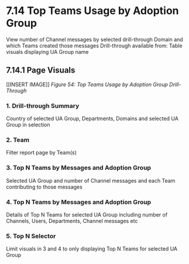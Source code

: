 # 7.14 Top Teams Usage by Adoption Group
View number of Channel messages by selected drill-through Domain and which Teams created those messages
Drill-through available from: 
Table visuals displaying UA Group name

## 7.14.1 Page Visuals

[[INSERT IMAGE]] *Figure 54: Top Teams Usage by Adoption Group Drill-Through*

### 1.	Drill-through Summary
Country of selected UA Group, Departments, Domains and selected UA Group in selection

### 2.	Team
Filter report page by Team(s)

### 3.	Top N Teams by Messages and Adoption Group
Selected UA Group and number of Channel messages and each Team contributing to those messages

### 4.	Top N Teams by Messages and Adoption Group
Details of Top N Teams for selected UA Group including number of Channels, Users, Departments, Channel messages etc

### 5.	Top N Selector
Limit visuals in 3 and 4 to only displaying Top N Teams for selected UA Group
